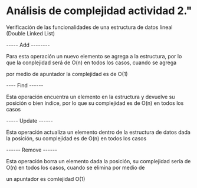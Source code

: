 # Análisis de complejidad actividad 2."

Verificación de las funcionalidades de una estructura de datos lineal (Double Linked List)

-----   Add  --------

Para esta operación un nuevo elemento se agrega a la estructura, por lo que la conplejidad será de O(n) en todos los casos, cuando se agrega

por medio de apuntador la complejidad es de O(1)

----   Find    ------

Esta operación encuentra un elemento en la estructura y devuelve su posición o bien índice, por lo que su complejidad es de O(n) en todos los casos

-----  Update ------

Esta operación actualiza un elemento dentro de la estructura de datos dada la posición, su complejidad es de O(n) en todos los casos 

------ Remove ------

Esta operación borra un elemento dada la posición, su complejidad sería de O(n) en todos los casos, cuando se elimina por medio de

un apuntador es comlejidad O(1)
